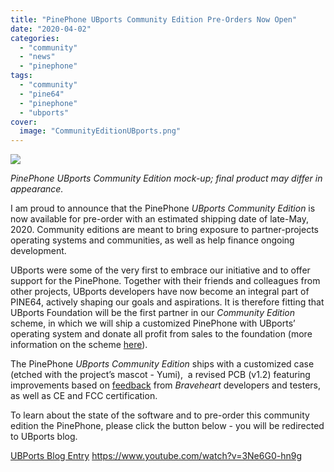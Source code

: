 ```yaml
---
title: "PinePhone UBports Community Edition Pre-Orders Now Open"
date: "2020-04-02"
categories: 
  - "community"
  - "news"
  - "pinephone"
tags: 
  - "community"
  - "pine64"
  - "pinephone"
  - "ubports"
cover: 
  image: "CommunityEditionUBports.png"
---
```


![](/blog/images/CommunityEditionUBports.png)

_PinePhone UBports Community Edition mock-up; final product may differ in appearance._

I am proud to announce that the PinePhone _UBports Community Edition_ is now available for pre-order with an estimated shipping date of late-May, 2020. Community editions are meant to bring exposure to partner-projects operating systems and communities, as well as help finance ongoing development. 

UBports were some of the very first to embrace our initiative and to offer support for the PinePhone. Together with their friends and colleagues from other projects, UBports developers have now become an integral part of PINE64, actively shaping our goals and aspirations. It is therefore fitting that UBports Foundation will be the first partner in our _Community Edition_ scheme, in which we will ship a customized PinePhone with UBports’ operating system and donate all profit from sales to the foundation (more information on the scheme [here](https://www.pine64.org/2019/08/19/its-time-to-start-giving-back/)). 

The PinePhone _UBports Community Edition_ ships with a customized case (etched with the project’s mascot - Yumi),  a revised PCB (v1.2) featuring improvements based on [feedback](https://wiki.pine64.org/index.php/PinePhone_v1.1_-_Braveheart#Known_issues) from _Braveheart_ developers and testers, as well as CE and FCC certification.    

To learn about the state of the software and to pre-order this community edition the PinePhone, please click the button below - you will be redirected to UBports blog.

[UBPorts Blog Entry](https://ubports.com/blog/1/post/271) https://www.youtube.com/watch?v=3Ne6G0-hn9g
